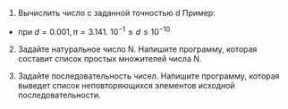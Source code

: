 1. Вычислить число c заданной точностью d
Пример:
- при $d = 0.001, π = 3.141.$    $10^{-1} ≤ d ≤10^{-10}$

2. Задайте натуральное число N. 
Напишите программу, которая составит список простых множителей числа N.

3. Задайте последовательность чисел. Напишите программу, 
которая выведет список неповторяющихся элементов исходной последовательности.
